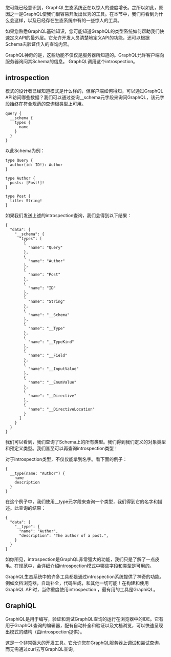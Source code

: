 您可能已经意识到，GraphQL生态系统正在以惊人的速度增长。之所以如此，原因之一是GraphQL使我们很容易开发出优秀的工具。在本节中，我们将看到为什么会这样，以及已经存在生态系统中有的一些惊人的工具。

如果您熟悉GraphQL基础知识，您可能知道GraphQL的类型系统如何帮助我们快速定义API的最外层。它允许开发人员清楚地定义API的功能，还可以根据Schema去验证传入的查询内容。

GraphQL神奇的是，这些功能不仅仅是服务器所知道的。GraphQL允许客户端向服务器询问其Schema的信息。 GraphQL调用这个introspection。

## introspection
模式的设计者已经知道模式是什么样的，但客户端如何得知，可以通过GraphQL API访问哪些数据？我们可以通过查询__schema元字段来询问GraphQL，该元字段始终在符合规范的查询根类型上可用。
```
query {
  __schema {
    types {
      name
    }
  }
}
```

以此Schema为例：
```
type Query {
  author(id: ID!): Author
}

type Author {
  posts: [Post!]!
}

type Post {
  title: String!
}
```
如果我们发送上述的introspection查询，我们会得到以下结果：

```
{
  "data": {
    "__schema": {
      "types": [
        {
          "name": "Query"
        },
        {
          "name": "Author"
        },
        {
          "name": "Post"
        },
        {
          "name": "ID"
        },
        {
          "name": "String"
        },
        {
          "name": "__Schema"
        },
        {
          "name": "__Type"
        },
        {
          "name": "__TypeKind"
        },
        {
          "name": "__Field"
        },
        {
          "name": "__InputValue"
        },
        {
          "name": "__EnumValue"
        },
        {
          "name": "__Directive"
        },
        {
          "name": "__DirectiveLocation"
        }
      ]
    }
  }
}
```

我们可以看到，我们查询了Schema上的所有类型。我们得到我们定义的对象类型和预定义类型。我们甚至可以再查询introspection类型！

对于introspection类型，不仅仅能拿到名字。看下面的例子：
```
{
  __type(name: "Author") {
    name
    description
  }
}
```
在这个例子中，我们使用__type元字段来查询一个类型，我们得到它的名字和描述。此查询的结果：
```
{
  "data": {
    "__type": {
      "name": "Author",
      "description": "The author of a post.",
    }
  }
}
```

如你所见，introspection是GraphQL非常强大的功能，我们只是了解了一点皮毛。在规范中，会详细介绍introspection模式中哪些字段和类型是可用的。

GraphQL生态系统中的许多工具都是通过introspection系统提供了神奇的功能。例如文档浏览器，自动补全，代码生成，和其他一切可能！在构建和使用GraphQL API时，当你重度使用introspection ，最有用的工具是GraphiQL。

## GraphiQL
GraphiQL是用于编写，验证和测试GraphQL查询的运行在浏览器中的IDE。它有用于GraphQL查询的编辑器，配有自动补全和验证以及文档浏览，可以快速呈现出模式的结构（由introspection提供）。

这是一个非常强大的开发工具。它允许您在GraphQL服务器上调试和尝试查询，而无需通过curl去写GraphQL查询。

